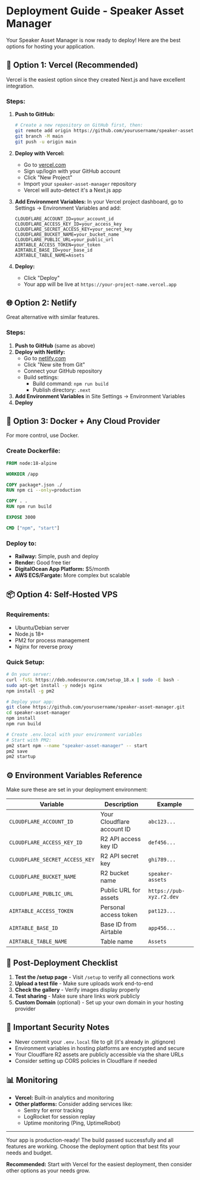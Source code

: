 # Deployment Guide - Speaker Asset Manager

Your Speaker Asset Manager is now ready to deploy! Here are the best options for hosting your application.

## 🚀 Option 1: Vercel (Recommended)

Vercel is the easiest option since they created Next.js and have excellent integration.

### Steps:
1. **Push to GitHub:**
   ```bash
   # Create a new repository on GitHub first, then:
   git remote add origin https://github.com/yourusername/speaker-asset-manager.git
   git branch -M main
   git push -u origin main
   ```

2. **Deploy with Vercel:**
   - Go to [vercel.com](https://vercel.com)
   - Sign up/login with your GitHub account
   - Click "New Project"
   - Import your `speaker-asset-manager` repository
   - Vercel will auto-detect it's a Next.js app

3. **Add Environment Variables:**
   In your Vercel project dashboard, go to Settings → Environment Variables and add:
   ```
   CLOUDFLARE_ACCOUNT_ID=your_account_id
   CLOUDFLARE_ACCESS_KEY_ID=your_access_key
   CLOUDFLARE_SECRET_ACCESS_KEY=your_secret_key
   CLOUDFLARE_BUCKET_NAME=your_bucket_name
   CLOUDFLARE_PUBLIC_URL=your_public_url
   AIRTABLE_ACCESS_TOKEN=your_token
   AIRTABLE_BASE_ID=your_base_id
   AIRTABLE_TABLE_NAME=Assets
   ```

4. **Deploy:**
   - Click "Deploy"
   - Your app will be live at `https://your-project-name.vercel.app`

## 🌐 Option 2: Netlify

Great alternative with similar features.

### Steps:
1. **Push to GitHub** (same as above)
2. **Deploy with Netlify:**
   - Go to [netlify.com](https://netlify.com)
   - Click "New site from Git"
   - Connect your GitHub repository
   - Build settings:
     - Build command: `npm run build`
     - Publish directory: `.next`
3. **Add Environment Variables** in Site Settings → Environment Variables
4. **Deploy**

## 🐳 Option 3: Docker + Any Cloud Provider

For more control, use Docker.

### Create Dockerfile:
```dockerfile
FROM node:18-alpine

WORKDIR /app

COPY package*.json ./
RUN npm ci --only=production

COPY . .
RUN npm run build

EXPOSE 3000

CMD ["npm", "start"]
```

### Deploy to:
- **Railway:** Simple, push and deploy
- **Render:** Good free tier
- **DigitalOcean App Platform:** $5/month
- **AWS ECS/Fargate:** More complex but scalable

## 📦 Option 4: Self-Hosted VPS

### Requirements:
- Ubuntu/Debian server
- Node.js 18+
- PM2 for process management
- Nginx for reverse proxy

### Quick Setup:
```bash
# On your server:
curl -fsSL https://deb.nodesource.com/setup_18.x | sudo -E bash -
sudo apt-get install -y nodejs nginx
npm install -g pm2

# Deploy your app:
git clone https://github.com/yourusername/speaker-asset-manager.git
cd speaker-asset-manager
npm install
npm run build

# Create .env.local with your environment variables
# Start with PM2:
pm2 start npm --name "speaker-asset-manager" -- start
pm2 save
pm2 startup
```

## ⚙️ Environment Variables Reference

Make sure these are set in your deployment environment:

| Variable | Description | Example |
|----------|-------------|---------|
| `CLOUDFLARE_ACCOUNT_ID` | Your Cloudflare account ID | `abc123...` |
| `CLOUDFLARE_ACCESS_KEY_ID` | R2 API access key ID | `def456...` |
| `CLOUDFLARE_SECRET_ACCESS_KEY` | R2 API secret key | `ghi789...` |
| `CLOUDFLARE_BUCKET_NAME` | R2 bucket name | `speaker-assets` |
| `CLOUDFLARE_PUBLIC_URL` | Public URL for assets | `https://pub-xyz.r2.dev` |
| `AIRTABLE_ACCESS_TOKEN` | Personal access token | `pat123...` |
| `AIRTABLE_BASE_ID` | Base ID from Airtable | `app456...` |
| `AIRTABLE_TABLE_NAME` | Table name | `Assets` |

## 🔧 Post-Deployment Checklist

1. **Test the /setup page** - Visit `/setup` to verify all connections work
2. **Upload a test file** - Make sure uploads work end-to-end
3. **Check the gallery** - Verify images display properly
4. **Test sharing** - Make sure share links work publicly
5. **Custom Domain** (optional) - Set up your own domain in your hosting provider

## 🚨 Important Security Notes

- Never commit your `.env.local` file to git (it's already in .gitignore)
- Environment variables in hosting platforms are encrypted and secure
- Your Cloudflare R2 assets are publicly accessible via the share URLs
- Consider setting up CORS policies in Cloudflare if needed

## 📊 Monitoring

- **Vercel:** Built-in analytics and monitoring
- **Other platforms:** Consider adding services like:
  - Sentry for error tracking
  - LogRocket for session replay
  - Uptime monitoring (Ping, UptimeRobot)

---

Your app is production-ready! The build passed successfully and all features are working. Choose the deployment option that best fits your needs and budget.

**Recommended:** Start with Vercel for the easiest deployment, then consider other options as your needs grow.